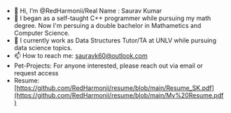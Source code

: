 - 👋 Hi, I’m @RedHarmonii/Real Name : Saurav Kumar
- 👀 I began as a self-taught C++ programmer while pursuing my math degree. Now I'm persuing a
  double bachelor in Mathametics and Computer Science.
- 🌱 I currently work as Data Structures Tutor/TA at UNLV while pursuing data science topics.
- 📫 How to reach me: sauravk60@outlook.com
- Pet-Projects: For anyone interested, please reach out via email or request access
- Resume: [https://github.com/RedHarmonii/resume/blob/main/Resume_SK.pdf](https://github.com/RedHarmonii/resume/blob/main/My%20Resume.pdf)
<!---
RedHarmonii/RedHarmonii is a ✨ special ✨ repository because its `README.md` (this file) appears on your GitHub profile.
You can click the Preview link to take a look at your changes.
--->
